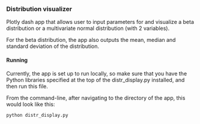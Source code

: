 ### Distribution visualizer

Plotly dash app that allows user to input parameters for and visualize
a beta distribution or a multivariate normal distribution (with 2 variables).

For the beta distribution, the app also outputs the mean, median and standard
deviation of the distribution.

#### Running
Currently, the app is set up to run locally, so make sure that you have the
Python libraries specified at the top of the distr_display.py installed, and
then run this file.

From the command-line, after navigating to the directory of the app,
this would look like this:

```python distr_display.py```

